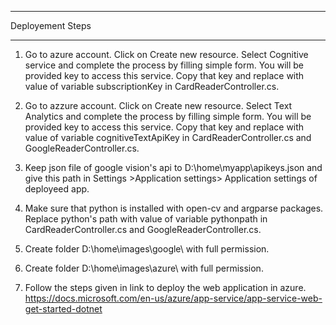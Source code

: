 
*****************
Deployement Steps
*****************

1) Go to azure account. Click on Create new resource. Select Cognitive service and complete the process by filling simple form. You will be provided key to access this service.
   Copy that key and replace with value of variable subscriptionKey in CardReaderController.cs.

2) Go to azzure account. Click on Create new resource. Select Text Analytics and complete the process by filling simple form. You will be provided key to access this service.
   Copy that key and replace with value of variable cognitiveTextApiKey in CardReaderController.cs and GoogleReaderController.cs.  
 
3) Keep json file of google vision's api to D:\home\myapp\apikeys.json and give this path in Settings >Application settings> Application settings of deployeed app.
 
4) Make sure that python is installed with open-cv and argparse packages. Replace python's path with value of variable pythonpath in CardReaderController.cs and GoogleReaderController.cs. 

5) Create folder D:\\home\\images\\google\\ with full permission. 

6) Create folder D:\\home\\images\\azure\\ with full permission. 
   
7) Follow the steps given in link to deploy the web application in azure.
https://docs.microsoft.com/en-us/azure/app-service/app-service-web-get-started-dotnet

